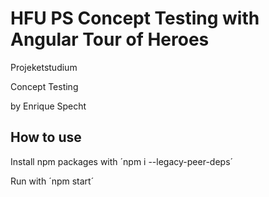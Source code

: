 # HFU PS Concept Testing with Angular Tour of Heroes
Projeketstudium

Concept Testing

by Enrique Specht

## How to use

Install npm packages with
´npm i --legacy-peer-deps´

Run with
´npm start´

